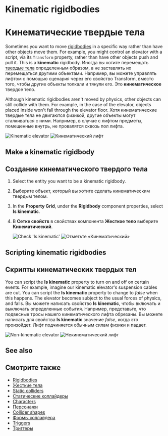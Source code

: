 # Kinematic rigidbodies
# Кинематические твердые тела

Sometimes you want to move [rigidbodies](rigid-bodies.md) in a specific way rather than have other objects move them. For example, you might control an elevator with a script, via its `Transform` property, rather than have other objects push and pull it. This is a **kinematic** rigidbody.
Иногда вы хотите перемещать [твердые тела](rigid-bodies.md) определенным образом, а не заставлять их перемещаться другими объектами.  Например, вы можете управлять лифтом с помощью сценария через его свойство Transform, вместо того, чтобы другие объекты толкали и тянули его.  Это **кинематическое** твердое тело.

Although kinematic rigidbodies aren't moved by physics, other objects can still collide with them. For example, in the case of the elevator, objects placed inside won't fall through the elevator floor.
Хотя кинематические твердые тела не двигаются физикой, другие объекты могут сталкиваться с ними.  Например, в случае с лифтом предметы, помещенные внутрь, не провалятся сквозь пол лифта.

![Kinematic elevator](media/rigid-bodies-kinematic-elevator.png)
![Кинематический лифт](media/rigid-bodies-kinematic-elevator.png)

## Make a kinematic rigidbody
## Создание кинематического твердого тела

1. Select the entity you want to be a kinematic rigidbody.
1. Выберите объект, который вы хотите сделать кинематическим твердым телом.

2. In the **Property Grid**, under the **Rigidbody** component properties, select **Is kinematic**.
2. В **Сетке свойств** в свойствах компонента **Жесткое тело** выберите **Кинематический**.

    ![Check 'Is kinematic'](media/rigid-bodies-is-kinematic-checkbox.png)
![Отметьте «Кинематический»](media/rigid-bodies-is-kinematic-checkbox.png)

## Scripting kinematic rigidbodies
## Скрипты кинематических твердых тел

You can script the **Is kinematic** property to turn on and off on certain events. For example, imagine our kinematic elevator's suspension cables are cut. You can script the **Is kinematic** property to change to *false* when this happens. The elevator becomes subject to the usual forces of physics, and falls.
Вы можете написать свойство **Is kinematic**, чтобы включать и выключать определенные события.  Например, представьте, что подвесные тросы нашего кинематического лифта обрезаны.  Вы можете написать для свойства **Is kinematic** значение *false*, когда это произойдет.  Лифт подчиняется обычным силам физики и падает.

![Non-kinematic elevator](media/rigid-bodies-non-kinematic-elevator.png)
![Некинематический лифт](media/rigid-bodies-non-kinematic-elevator.png)

## See also
## Смотрите также

* [Rigidbodies](rigid-bodies.md)
* [Жесткие тела](rigid-bodies.md)
* [Static colliders](static-colliders.md)
* [Статические коллайдеры](static-colliders.md)
* [Characters](characters.md)
* [Персонажи](characters.md)
* [Collider shapes](collider-shapes.md)
* [Формы коллайдера](collider-shapes.md)
* [Triggers](triggers.md)
* [Триггеры](triggers.md)
